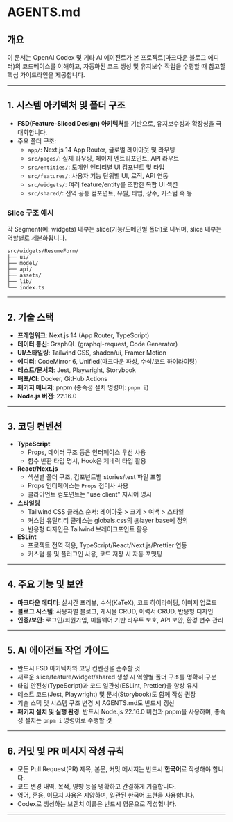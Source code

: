 # AGENTS.md

## 개요

이 문서는 OpenAI Codex 및 기타 AI 에이전트가 본 프로젝트(마크다운 블로그 에디터)의 코드베이스를 이해하고, 자동화된 코드 생성 및 유지보수 작업을 수행할 때 참고할 핵심 가이드라인을 제공합니다.

---

## 1. 시스템 아키텍처 및 폴더 구조

- **FSD(Feature-Sliced Design) 아키텍처**를 기반으로, 유지보수성과 확장성을 극대화합니다.
- 주요 폴더 구조:
  - `app/`: Next.js 14 App Router, 글로벌 레이아웃 및 라우팅
  - `src/pages/`: 실제 라우팅, 페이지 엔트리포인트, API 라우트
  - `src/entities/`: 도메인 엔티티별 UI 컴포넌트 및 타입
  - `src/features/`: 사용자 기능 단위별 UI, 로직, API 연동
  - `src/widgets/`: 여러 feature/entity를 조합한 복합 UI 섹션
  - `src/shared/`: 전역 공통 컴포넌트, 유틸, 타입, 상수, 커스텀 훅 등

### Slice 구조 예시

각 Segment(예: widgets) 내부는 slice(기능/도메인별 폴더)로 나뉘며, slice 내부는 역할별로 세분화됩니다.

```
src/widgets/ResumeForm/
├── ui/
├── model/
├── api/
├── assets/
├── lib/
└── index.ts
```

---

## 2. 기술 스택

- **프레임워크**: Next.js 14 (App Router, TypeScript)
- **데이터 통신**: GraphQL (graphql-request, Code Generator)
- **UI/스타일링**: Tailwind CSS, shadcn/ui, Framer Motion
- **에디터**: CodeMirror 6, Unified(마크다운 파싱, 수식/코드 하이라이팅)
- **테스트/문서화**: Jest, Playwright, Storybook
- **배포/CI**: Docker, GitHub Actions
- **패키지 매니저**: pnpm (종속성 설치 명령어: `pnpm i`)
- **Node.js 버전**: 22.16.0

---

## 3. 코딩 컨벤션

- **TypeScript**
  - Props, 데이터 구조 등은 인터페이스 우선 사용
  - 함수 반환 타입 명시, Hook은 제네릭 타입 활용
- **React/Next.js**
  - 섹션별 폴더 구조, 컴포넌트별 stories/test 파일 포함
  - Props 인터페이스는 `Props` 접미사 사용
  - 클라이언트 컴포넌트는 "use client" 지시어 명시
- **스타일링**
  - Tailwind CSS 클래스 순서: 레이아웃 > 크기 > 여백 > 스타일
  - 커스텀 유틸리티 클래스는 globals.css의 @layer base에 정의
  - 반응형 디자인은 Tailwind 브레이크포인트 활용
- **ESLint**
  - 프로젝트 전역 적용, TypeScript/React/Next.js/Prettier 연동
  - 커스텀 룰 및 플러그인 사용, 코드 저장 시 자동 포맷팅

---

## 4. 주요 기능 및 보안

- **마크다운 에디터**: 실시간 프리뷰, 수식(KaTeX), 코드 하이라이팅, 이미지 업로드
- **블로그 시스템**: 사용자별 블로그, 게시물 CRUD, 이력서 CRUD, 반응형 디자인
- **인증/보안**: 로그인/회원가입, 미들웨어 기반 라우트 보호, API 보안, 환경 변수 관리

---

## 5. AI 에이전트 작업 가이드

- 반드시 FSD 아키텍처와 코딩 컨벤션을 준수할 것
- 새로운 slice/feature/widget/shared 생성 시 역할별 폴더 구조를 명확히 구분
- 타입 안전성(TypeScript)과 코드 일관성(ESLint, Prettier)을 항상 유지
- 테스트 코드(Jest, Playwright) 및 문서(Storybook)도 함께 작성 권장
- 기술 스택 및 시스템 구조 변경 시 AGENTS.md도 반드시 갱신
- **패키지 설치 및 실행 환경**: 반드시 Node.js 22.16.0 버전과 pnpm을 사용하며, 종속성 설치는 `pnpm i` 명령어로 수행할 것

---

## 6. 커밋 및 PR 메시지 작성 규칙

- 모든 Pull Request(PR) 제목, 본문, 커밋 메시지는 반드시 **한국어**로 작성해야 합니다.
- 코드 변경 내역, 목적, 영향 등을 명확하고 간결하게 기술합니다.
- 영어, 혼용, 이모지 사용은 지양하며, 일관된 한국어 표현을 사용합니다.
- Codex로 생성하는 브랜치 이름은 반드시 영문으로 작성합니다.

---
